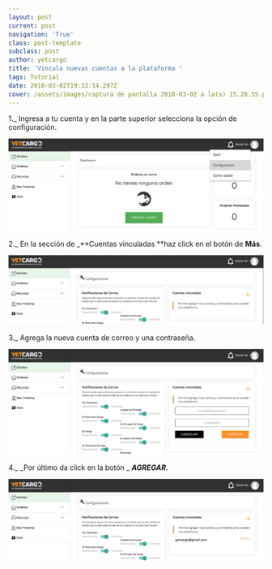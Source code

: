 ```yaml
---
layout: post
current: post
navigation: 'True'
class: post-template
subclass: post
author: yetcargo
title: 'Vincula nuevas cuentas a la plataforma '
tags: Tutorial
date: 2018-03-02T19:33:14.297Z
cover: /assets/images/captura de pantalla 2018-03-02 a la(s) 15.28.55.png
---
```

1._ Ingresa a tu cuenta y en la parte superior selecciona la opción de configuración.

![null](/assets/images/1.png)

2._ En la sección de _**Cuentas vinculadas **haz click en el botón de **Más**.

![null](/assets/images/2.png)

3._ Agrega la nueva cuenta de correo y una contraseña.

![null](/assets/images/3.png)

4._ _Por último da click en la botón _ _**AGREGAR.**_ 

![null](/assets/images/4.png)
